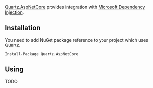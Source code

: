 [Quartz.AspNetCore](https://www.nuget.org/packages/Quartz.AspNetCore)
provides integration with [Microsoft Dependency Injection](https://docs.microsoft.com/en-us/aspnet/core/fundamentals/dependency-injection).

## Installation

You need to add NuGet package reference to your project which uses Quartz.

    Install-Package Quartz.AspNetCore

## Using

TODO